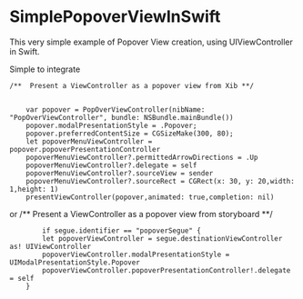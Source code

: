 # SimplePopoverViewInSwift
This very simple example of Popover View creation, using UIViewController in Swift.

Simple to integrate 

    /**  Present a ViewController as a popover view from Xib **/
    

        var popover = PopOverViewController(nibName: "PopOverViewController", bundle: NSBundle.mainBundle())
        popover.modalPresentationStyle = .Popover;
        popover.preferredContentSize = CGSizeMake(300, 80);
        let popoverMenuViewController = popover.popoverPresentationController
        popoverMenuViewController?.permittedArrowDirections = .Up
        popoverMenuViewController?.delegate = self
        popoverMenuViewController?.sourceView = sender
        popoverMenuViewController?.sourceRect = CGRect(x: 30, y: 20,width: 1,height: 1)
        presentViewController(popover,animated: true,completion: nil)


or /**  Present a ViewController as a popover view from storyboard **/

            if segue.identifier == "popoverSegue" {
            let popoverViewController = segue.destinationViewController as! UIViewController
            popoverViewController.modalPresentationStyle = UIModalPresentationStyle.Popover
            popoverViewController.popoverPresentationController!.delegate = self
        }
